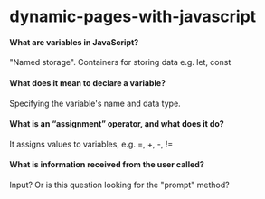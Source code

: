 # dynamic-pages-with-javascript

#### What are variables in JavaScript?
"Named storage". Containers for storing data e.g. let, const

#### What does it mean to declare a variable?
Specifying the variable's name and data type.

#### What is an “assignment” operator, and what does it do?
It assigns values to variables, e.g. =, +, -, !=

#### What is information received from the user called?
Input? Or is this question looking for the "prompt" method?
